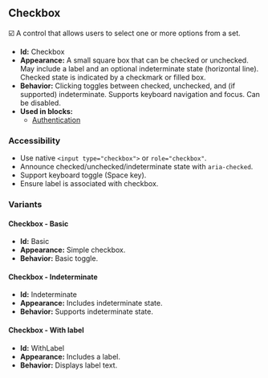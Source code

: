 ## Checkbox
☑️ A control that allows users to select one or more options from a set.
- **Id:** Checkbox
- **Appearance:** A small square box that can be checked or unchecked. May include a label and an optional indeterminate state (horizontal line). Checked state is indicated by a checkmark or filled box.
- **Behavior:** Clicking toggles between checked, unchecked, and (if supported) indeterminate. Supports keyboard navigation and focus. Can be disabled.
- **Used in blocks:**
  - [Authentication](../blocks/Authentication.md)
### Accessibility
- Use native `<input type="checkbox">` or `role="checkbox"`.
- Announce checked/unchecked/indeterminate state with `aria-checked`.
- Support keyboard toggle (Space key).
- Ensure label is associated with checkbox.

### Variants
#### Checkbox - **Basic**
- **Id:** Basic
- **Appearance:** Simple checkbox.
- **Behavior:** Basic toggle.
#### Checkbox - **Indeterminate**
- **Id:** Indeterminate
- **Appearance:** Includes indeterminate state.
- **Behavior:** Supports indeterminate state.
#### Checkbox - **With label**
- **Id:** WithLabel
- **Appearance:** Includes a label.
- **Behavior:** Displays label text.
